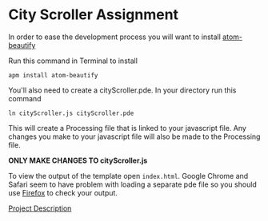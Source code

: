 # City Scroller Assignment
In order to ease the development process you will want to install [atom-beautify](https://atom.io/packages/atom-beautify#usage)

Run this command in Terminal to install

`apm install atom-beautify`

You'll also need to create a cityScroller.pde. In your directory run this command

`ln cityScroller.js cityScroller.pde`

This will create a Processing file that is linked to your javascript file. Any changes you make to your javascript file will also be made to the Processing file.

**ONLY MAKE CHANGES TO cityScroller.js**

To view the output of the template open `index.html`. Google Chrome and Safari seem to have problem with loading a separate pde file so you should use [Firefox](https://www.mozilla.org/en-US/firefox/new/) to check your output. 

[Project Description](https://docs.google.com/document/d/1Vv7TAn-_sxPSjA6lv_ACV7W6QJHONLqpRuDaeFO7zgk/edit?usp=sharing)
